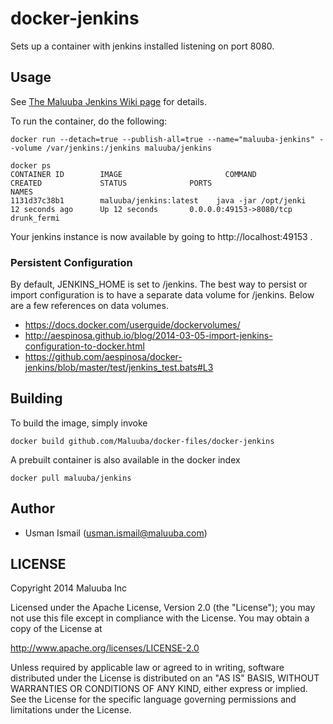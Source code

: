 # docker-jenkins

Sets up a container with jenkins installed listening on port 8080.

## Usage

See [The Maluuba Jenkins Wiki page][1] for details.

To run the container, do the following:

    docker run --detach=true --publish-all=true --name="maluuba-jenkins" --volume /var/jenkins:/jenkins maluuba/jenkins
    
    docker ps
    CONTAINER ID        IMAGE                       COMMAND                CREATED             STATUS              PORTS                     NAMES
    1131d37c38b1        maluuba/jenkins:latest    java -jar /opt/jenki   12 seconds ago      Up 12 seconds       0.0.0.0:49153->8080/tcp   drunk_fermi

Your jenkins instance is now available by going to http://localhost:49153 .

[1]: http://wiki.maluuba.com/w/index.php?title=Jenkins

### Persistent Configuration

By default, JENKINS_HOME is set to /jenkins.  The best way to persist or import configuration is to have a separate data volume for /jenkins.  Below are a few references on data volumes.

  * https://docs.docker.com/userguide/dockervolumes/
  * http://aespinosa.github.io/blog/2014-03-05-import-jenkins-configuration-to-docker.html
  * https://github.com/aespinosa/docker-jenkins/blob/master/test/jenkins_test.bats#L3

## Building

To build the image, simply invoke

    docker build github.com/Maluuba/docker-files/docker-jenkins

A prebuilt container is also available in the docker index

    docker pull maluuba/jenkins


## Author

  * Usman Ismail (<usman.ismail@maluuba.com>)


## LICENSE

Copyright 2014 Maluuba Inc

Licensed under the Apache License, Version 2.0 (the "License");
you may not use this file except in compliance with the License.
You may obtain a copy of the License at

  http://www.apache.org/licenses/LICENSE-2.0

Unless required by applicable law or agreed to in writing, software
distributed under the License is distributed on an "AS IS" BASIS,
WITHOUT WARRANTIES OR CONDITIONS OF ANY KIND, either express or implied.
See the License for the specific language governing permissions and
limitations under the License.
